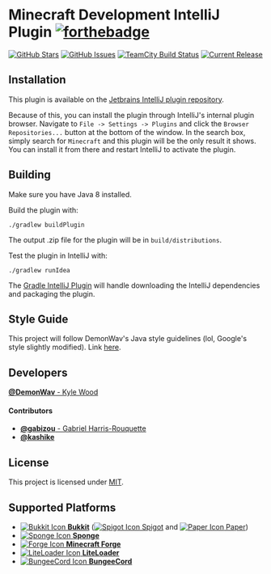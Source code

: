 Minecraft Development IntelliJ Plugin [![forthebadge](http://forthebadge.com/images/badges/made-with-crayons.svg)](http://forthebadge.com)
==========================================================================================================================================
[![GitHub Stars](https://img.shields.io/github/stars/DemonWav/MinecraftDevIntelliJ.svg?style=flat-square)](https://github.com/DemonWav/MinecraftDevIntelliJ/stargazers) [![GitHub Issues](https://img.shields.io/github/issues/DemonWav/MinecraftDevIntelliJ.svg?style=flat-square)](https://github.com/DemonWav/MinecraftDevIntelliJ/issues) [![TeamCity Build Status](https://img.shields.io/teamcity/http/ci.demonwav.com/s/MinecraftDevIntelliJ_Build.svg?style=flat-square)](https://ci.demonwav.com/viewType.html?buildTypeId=MinecraftDevIntelliJ_Build) [![Current Release](https://img.shields.io/badge/release-alpha--0.1.10-lightgrey.svg?style=flat-square)](https://plugins.jetbrains.com/plugin/8327)

Installation
------------

This plugin is available on the [Jetbrains IntelliJ plugin repository](https://plugins.jetbrains.com/plugin/8327).

Because of this, you can install the plugin through IntelliJ's internal plugin browser. Navigate to
`File -> Settings -> Plugins` and click the `Browser Repositories...` button at the bottom of the window. In the search
box, simply search for `Minecraft` and this plugin will be the only result it shows. You can install it from there and
restart IntelliJ to activate the plugin.

Building
--------

Make sure you have Java 8 installed.

Build the plugin with:

`./gradlew buildPlugin`

The output .zip file for the plugin will be in `build/distributions`.

Test the plugin in IntelliJ with:

`./gradlew runIdea`

The [Gradle IntelliJ Plugin](https://github.com/JetBrains/gradle-intellij-plugin)
will handle downloading the IntelliJ dependencies and packaging the
plugin.

Style Guide
-----------

This project will follow DemonWav's Java style guidelines (lol, Google's
style slightly modified). Link [here](http://www.demonwav.com/style).

Developers
----------

[**@DemonWav** - Kyle Wood](https://github.com/DemonWav)

#### **Contributors**

- [**@gabizou** - Gabriel Harris-Rouquette](https://github.com/gabizou)
- [**@kashike**](https://github.com/kashike)

License
-------

This project is licensed under [MIT](license.txt).

Supported Platforms
-------------------

- [![Bukkit Icon](https://github.com/DemonWav/MinecraftDevIntelliJ/raw/master/src/main/resources/assets/platform/icons/Bukkit.png) **Bukkit**](https://hub.spigotmc.org/stash/projects/SPIGOT/repos/bukkit/browse) ([![Spigot Icon](https://github.com/DemonWav/MinecraftDevIntelliJ/raw/master/src/main/resources/assets/platform/icons/Spigot.png) Spigot](https://spigotmc.org/) and [![Paper Icon](https://github.com/DemonWav/MinecraftDevIntelliJ/raw/master/src/main/resources/assets/platform/icons/Paper.png) Paper](https://paper.emc.gs))
- [![Sponge Icon](https://github.com/DemonWav/MinecraftDevIntelliJ/raw/master/src/main/resources/assets/platform/icons/Sponge.png) **Sponge**](https://www.spongepowered.org/)
- [![Forge Icon](https://github.com/DemonWav/MinecraftDevIntelliJ/raw/master/src/main/resources/assets/platform/icons/Forge.png) **Minecraft Forge**](http://minecraftforge.net/forum)
- [![LiteLoader Icon](https://github.com/DemonWav/MinecraftDevIntelliJ/raw/master/src/main/resources/assets/platform/icons/LiteLoader.png) **LiteLoader**](http://www.liteloader.com/)
- [![BungeeCord Icon](https://github.com/DemonWav/MinecraftDevIntelliJ/raw/master/src/main/resources/assets/platform/icons/BungeeCord.png) **BungeeCord**](https://www.spigotmc.org/wiki/bungeecord/)
